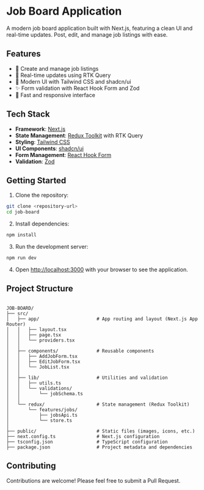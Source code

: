 # Job Board Application

A modern job board application built with Next.js, featuring a clean UI and real-time updates. Post, edit, and manage job listings with ease.

## Features

- 📝 Create and manage job listings
- 🔄 Real-time updates using RTK Query
- 🎨 Modern UI with Tailwind CSS and shadcn/ui
- ✨ Form validation with React Hook Form and Zod
- 🚀 Fast and responsive interface

## Tech Stack

- **Framework**: [Next.js](https://nextjs.org/)
- **State Management**: [Redux Toolkit](https://redux-toolkit.js.org/) with RTK Query
- **Styling**: [Tailwind CSS](https://tailwindcss.com/)
- **UI Components**: [shadcn/ui](https://ui.shadcn.com/)
- **Form Management**: [React Hook Form](https://react-hook-form.com/)
- **Validation**: [Zod](https://zod.dev/)

## Getting Started

1. Clone the repository:

```bash
git clone <repository-url>
cd job-board
```

2. Install dependencies:

```bash
npm install
```

3. Run the development server:

```bash
npm run dev
```

4. Open [http://localhost:3000](http://localhost:3000) with your browser to see the application.

## Project Structure

```

JOB-BOARD/
├── src/
│   ├── app/                     # App routing and layout (Next.js App Router)
│   │   ├── layout.tsx
│   │   ├── page.tsx
│   │   └── providers.tsx
│   │
│   ├── components/              # Reusable components
│   │   ├── AddJobForm.tsx
│   │   ├── EditJobForm.tsx
│   │   └── JobList.tsx
│   │
│   ├── lib/                     # Utilities and validation
│   │   ├── utils.ts
│   │   └── validations/
│   │       └── jobSchema.ts
│   │
│   └── redux/                   # State management (Redux Toolkit)
│       └── features/jobs/
│           ├── jobsApi.ts
│           └── store.ts
│
├── public/                      # Static files (images, icons, etc.)
├── next.config.ts               # Next.js configuration
├── tsconfig.json                # TypeScript configuration
├── package.json                 # Project metadata and dependencies

```

## Contributing

Contributions are welcome! Please feel free to submit a Pull Request.
